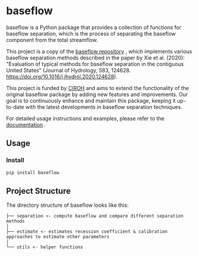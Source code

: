 # baseflow
baseflow is a Python package that provides a collection of functions for baseflow separation, which is the process of separating the baseflow component from the total streamflow. 


This project is a copy of the [baseflow repository](https://github.com/xiejx5/baseflow) , which implements various baseflow separation methods described in the paper by Xie et al. (2020): "Evaluation of typical methods for baseflow separation in the contiguous United States" (Journal of Hydrology, 583, 124628. https://doi.org/10.1016/j.jhydrol.2020.124628).

This project is funded by [CIROH](https://ciroh.ua.edu/) and aims to extend the functionality of the original baseflow package by adding new features and improvements. Our goal is to continuously enhance and maintain this package, keeping it up-to-date with the latest developments in baseflow separation techniques.

For detailed usage instructions and examples, please refer to the [documentation](https://baseflow.readthedocs.io/en/latest/) .

## Usage

### Install
```bash 
pip install baseflow
```


## Project Structure
The directory structure of baseflow looks like this:
```
├── separation <- compute baseflow and compare different separation methods  
│    
├── estimate <- estimates recession coefficient & calibration approaches to estimate other parameters    
│    
└── utils <- helper functions
```
